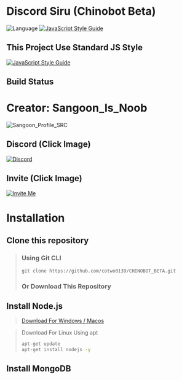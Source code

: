 # Discord Siru (Chinobot Beta)
![Language](https://img.shields.io/badge/language-Javascript,%20Node.js-brightgreen) [![JavaScript Style Guide](https://img.shields.io/badge/code_style-standard-brightgreen.svg)](https://standardjs.com)
## This Project Use Standard JS Style
[![JavaScript Style Guide](https://cdn.rawgit.com/standard/standard/master/badge.svg)](https://github.com/standard/standard)

## Build Status

# Creator: Sangoon_Is_Noob
![Sangoon_Profile_SRC](https://cdn.discordapp.com/avatars/260303569591205888/83811d211c198632dc279079436fc614.png?size=256)

## Discord (Click Image)
[![Discord](https://img.shields.io/discord/546882924759220234?style=for-the-badge)](https://discord.gg/ucDCPAY)

## Invite (Click Image)
[![Invite Me](https://img.shields.io/badge/Discord-Invite-brightgreen)](https://discordapp.com/oauth2/authorize?client_id=577055261785718793&scope=bot)

# Installation

## Clone this repository
> ### Using Git CLI
> ``` cd ./mybot
> git clone https://github.com/cotwo0139/CHINOBOT_BETA.git
> ```
> ### Or Download This Repository

## Install Node.js
> [Download For Windows / Macos](https://nodejs.org/en/download/)

> Download For Linux Using apt
> ```bash
> apt-get update
> apt-get install nodejs -y
> ```

## Install MongoDB
